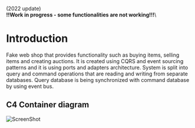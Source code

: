 (2022 update)\
**!!Work in progress - some functionalities are not working!!!**\

# Introduction

Fake web shop that provides functionality such as buying items, selling items and creating auctions. 
It is created using CQRS and event sourcing patterns and it is using ports and adapters architecture. System is split into query and command operations that are reading and writing from separate databases. Query database is being synchronized with command database by using event bus.

## C4 Container diagram

![ScreenShot](https://raw.githubusercontent.com/pekalam/auctionhouse/rewrite/docs/img/Auctionhouse_C4_2.png)


